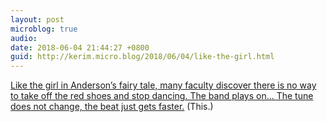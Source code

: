 ```yaml
---
layout: post
microblog: true
audio: 
date: 2018-06-04 21:44:27 +0800
guid: http://kerim.micro.blog/2018/06/04/like-the-girl.html
---
```

[Like the girl in Anderson’s fairy tale, many faculty discover there is no way to take off the red shoes and stop dancing. The band plays on… The tune does not change, the beat just gets faster.](https://opendistanceteachingandlearning.wordpress.com/2018/06/04/faculty-as-quantified-measured-and-tired-the-lure-of-the-red-shoes/) (This.)
